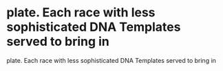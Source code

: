 # plate.  Each race with less sophisticated DNA Templates served to bring in

plate.  Each race with less sophisticated DNA Templates served to bring in